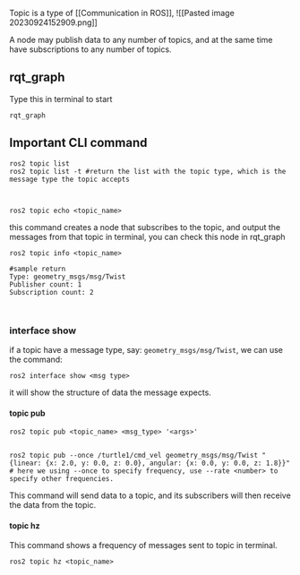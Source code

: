 Topic is a type of [[Communication in ROS]], 
![[Pasted image 20230924152909.png]]


A node may publish data to any number of topics, and at the same time have subscriptions to any number of topics.


## rqt_graph
Type this in terminal to start
```
rqt_graph
```


## Important CLI command

```
ros2 topic list
ros2 topic list -t #return the list with the topic type, which is the message type the topic accepts



```


```
ros2 topic echo <topic_name> 
```
this command creates a node that subscribes to the topic, and output the messages from that topic in terminal, you can check this node in rqt_graph



```
ros2 topic info <topic_name>

#sample return
Type: geometry_msgs/msg/Twist
Publisher count: 1
Subscription count: 2



```
### interface show

if a topic have a message type, say: `geometry_msgs/msg/Twist`, we can use the command:
```
ros2 interface show <msg type>
```
it will show the structure of data the message expects.


#### topic pub
```
ros2 topic pub <topic_name> <msg_type> '<args>'


ros2 topic pub --once /turtle1/cmd_vel geometry_msgs/msg/Twist "{linear: {x: 2.0, y: 0.0, z: 0.0}, angular: {x: 0.0, y: 0.0, z: 1.8}}"
# here we using --once to specify frequency, use --rate <number> to specify other frequencies.

```
This command will send data to a topic, and its subscribers will then receive the data from the topic.

#### topic hz

This command shows a frequency of messages sent to topic in terminal.
```
ros2 topic hz <topic_name>


```